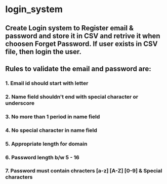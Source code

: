 # login_system
## Create Login system to Register email & password and store it in CSV and retrive it when choosen Forget Password. If user exists in CSV file, then login the user.
## Rules to validate the email and password are:
###     1. Email id should start with letter
 ###     2. Name field shouldn't end with special character or underscore
  ###    3. No more than 1 period in name field
  ###    4. No special character in name field
  ###    5. Appropriate length for domain
  ###    6. Password length b/w 5 - 16
  ###    7. Password must contain chracters [a-z] [A-Z] [0-9] & Special characters
   
